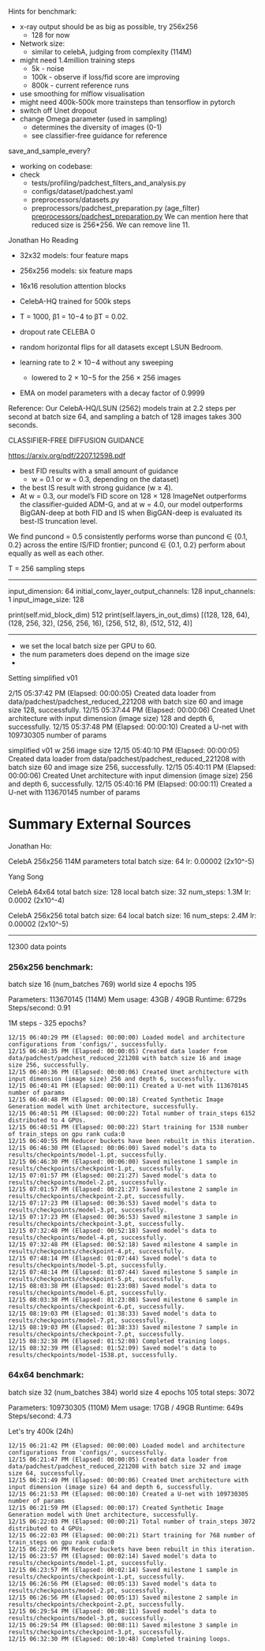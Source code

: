 Hints for benchmark:
- x-ray output should be as big as possible, try 256x256
	- 128 for now
- Network size:
	- similar to celebA, judging from complexity (114M)
- might need 1.4million training steps
	- 5k - noise
	- 100k - observe if loss/fid score are improving
	- 800k - current reference runs
- use smoothing for mlflow visualisation
- might need 400k-500k more trainsteps than tensorflow in pytorch
- switch off Unet dropout
- change Omega parameter (used in sampling)
	- determines the diversity of images (0-1)
	- see classifier-free guidance for reference




save_and_sample_every?


- working on codebase:
- check 
	- tests/profiling/padchest_filters_and_analysis.py
	- configs/dataset/padchest.yaml
	- preprocessors/datasets.py
	- preprocessors/padchest_preparation.py (age_filter)
[preprocessors/padchest_preparation.py](https://github.com/1QB-Information-Technologies/Diffusion-models/pull/618/files/f15e39b857459bf0b4a1bdba40f7a96c44b9d945#diff-c5427a6920793ec2a6438735cbac8b19b0ac2d27c4fad0319b29ae7b396b390a "preprocessors/padchest_preparation.py")
We can mention here that reduced size is 256*256.
We can remove line 11.




Jonathan Ho Reading

- 32x32 models: four feature maps
- 256x256 models: six feature maps
- 16x16 resolution attention blocks
- CelebA-HQ trained for 500k steps

- T = 1000, β1 = 10−4 to βT = 0.02.
- dropout rate CELEBA 0
- random horizontal flips for all datasets except LSUN Bedroom.
- learning rate to 2 × 10−4 without any sweeping
	- lowered to 2 × 10−5 for the 256 × 256 images

 
- EMA on model parameters with a decay factor of 0.9999

Reference:
Our CelebA-HQ/LSUN (2562) models train at 2.2 steps per second at batch size 64, and sampling a batch of 128 images takes 300 seconds.

CLASSIFIER-FREE DIFFUSION GUIDANCE

https://arxiv.org/pdf/2207.12598.pdf
- best FID results with a small amount of guidance 
	- w = 0.1 or w = 0.3, depending on the dataset)
- the best IS result with strong guidance (w ≥ 4). 
- At w = 0.3, our model’s FID score on 128 × 128 ImageNet outperforms the classifier-guided ADM-G, and at w = 4.0, our model outperforms BigGAN-deep at both FID and IS when BigGAN-deep is evaluated its best-IS truncation level.

We find puncond = 0.5 consistently performs worse than puncond ∈ {0.1, 0.2} across the entire IS/FID frontier; puncond ∈ {0.1, 0.2} perform about equally as well as each other.

T = 256 sampling steps


------------------------

input_dimension: 64
initial_conv_layer_output_channels: 128
input_channels: 1
input_image_size: 128

print(self.mid_block_dim)
512
print(self.layers_in_out_dims)
[(128, 128, 64), (128, 256, 32), (256, 256, 16), (256, 512, 8), (512, 512, 4)]


-------------------
- we set the local batch size per GPU to 60.
- the num parameters does depend on the image size
- 


Setting simplified v01

2/15 05:37:42 PM (Elapsed: 00:00:05) Created data loader from data/padchest/padchest_reduced_221208 with batch size 60 and image size 128, successfully.
12/15 05:37:44 PM (Elapsed: 00:00:06) Created Unet architecture with input dimension (image size) 128 and depth 6, successfully.
12/15 05:37:48 PM (Elapsed: 00:00:10) Created a U-net with 109730305 number of params

simplified v01 w 256 image size
12/15 05:40:10 PM (Elapsed: 00:00:05) Created data loader from data/padchest/padchest_reduced_221208 with batch size 60 and image size 256, successfully.
12/15 05:40:11 PM (Elapsed: 00:00:06) Created Unet architecture with input dimension (image size) 256 and depth 6, successfully.
12/15 05:40:16 PM (Elapsed: 00:00:11) Created a U-net with 113670145 number of params


# Summary External Sources

Jonathan Ho:

CelebA 256x256
114M parameters
total batch size: 64 
lr: 0.00002 (2x10^-5)


Yang Song

CelebA 64x64
total batch size: 128
local batch size: 32
num_steps: 1.3M
lr: 0.0002 (2x10^-4)

CelebA 256x256
total batch size: 64
local batch size: 16
num_steps: 2.4M
lr: 0.00002 (2x10^-5)


----
12300 data points


### 256x256 benchmark:
batch size 16
(num_batches 769)
world size 4
epochs 195


Parameters: 113670145 (114M)
Mem usage: 43GB / 49GB
Runtime: 6729s
Steps/second: 0.91

1M steps - 325 epochs?


	12/15 06:40:29 PM (Elapsed: 00:00:00) Loaded model and architecture configurations from 'configs/', successfully.
	12/15 06:40:35 PM (Elapsed: 00:00:05) Created data loader from data/padchest/padchest_reduced_221208 with batch size 16 and image size 256, successfully.
	12/15 06:40:36 PM (Elapsed: 00:00:06) Created Unet architecture with input dimension (image size) 256 and depth 6, successfully.
	12/15 06:40:41 PM (Elapsed: 00:00:11) Created a U-net with 113670145 number of params
	12/15 06:40:48 PM (Elapsed: 00:00:18) Created Synthetic Image Generation model with Unet architecture, successfully.
	12/15 06:40:51 PM (Elapsed: 00:00:22) Total number of train_steps 6152 distributed to 4 GPUs.
	12/15 06:40:51 PM (Elapsed: 00:00:22) Start training for 1538 number of train_steps on gpu rank cuda:0
	12/15 06:40:55 PM Reducer buckets have been rebuilt in this iteration.
	12/15 06:46:30 PM (Elapsed: 00:06:00) Saved model's data to results/checkpoints/model-1.pt, successfully.
	12/15 06:46:30 PM (Elapsed: 00:06:00) Saved milestone 1 sample in results/checkpoints/checkpoint-1.pt, successfully.
	12/15 07:01:57 PM (Elapsed: 00:21:27) Saved model's data to results/checkpoints/model-2.pt, successfully.
	12/15 07:01:57 PM (Elapsed: 00:21:27) Saved milestone 2 sample in results/checkpoints/checkpoint-2.pt, successfully.
	12/15 07:17:23 PM (Elapsed: 00:36:53) Saved model's data to results/checkpoints/model-3.pt, successfully.
	12/15 07:17:23 PM (Elapsed: 00:36:53) Saved milestone 3 sample in results/checkpoints/checkpoint-3.pt, successfully.
	12/15 07:32:48 PM (Elapsed: 00:52:18) Saved model's data to results/checkpoints/model-4.pt, successfully.
	12/15 07:32:48 PM (Elapsed: 00:52:18) Saved milestone 4 sample in results/checkpoints/checkpoint-4.pt, successfully.
	12/15 07:48:14 PM (Elapsed: 01:07:44) Saved model's data to results/checkpoints/model-5.pt, successfully.
	12/15 07:48:14 PM (Elapsed: 01:07:44) Saved milestone 5 sample in results/checkpoints/checkpoint-5.pt, successfully.
	12/15 08:03:38 PM (Elapsed: 01:23:08) Saved model's data to results/checkpoints/model-6.pt, successfully.
	12/15 08:03:38 PM (Elapsed: 01:23:08) Saved milestone 6 sample in results/checkpoints/checkpoint-6.pt, successfully.
	12/15 08:19:03 PM (Elapsed: 01:38:33) Saved model's data to results/checkpoints/model-7.pt, successfully.
	12/15 08:19:03 PM (Elapsed: 01:38:33) Saved milestone 7 sample in results/checkpoints/checkpoint-7.pt, successfully.
	12/15 08:32:38 PM (Elapsed: 01:52:08) Completed training loops.
	12/15 08:32:39 PM (Elapsed: 01:52:09) Saved model's data to results/checkpoints/model-1538.pt, successfully.

### 64x64 benchmark:
batch size 32
(num_batches 384)
world size 4
epochs 105
total steps: 3072

Parameters: 109730305 (110M)
Mem usage: 17GB / 49GB
Runtime: 649s
Steps/second: 4.73

Let's try 400k (24h)



	12/15 06:21:42 PM (Elapsed: 00:00:00) Loaded model and architecture configurations from 'configs/', successfully.
	12/15 06:21:47 PM (Elapsed: 00:00:05) Created data loader from data/padchest/padchest_reduced_221208 with batch size 32 and image size 64, successfully.
	12/15 06:21:49 PM (Elapsed: 00:00:06) Created Unet architecture with input dimension (image size) 64 and depth 6, successfully.
	12/15 06:21:53 PM (Elapsed: 00:00:10) Created a U-net with 109730305 number of params
	12/15 06:21:59 PM (Elapsed: 00:00:17) Created Synthetic Image Generation model with Unet architecture, successfully.
	12/15 06:22:03 PM (Elapsed: 00:00:21) Total number of train_steps 3072 distributed to 4 GPUs.
	12/15 06:22:03 PM (Elapsed: 00:00:21) Start training for 768 number of train_steps on gpu rank cuda:0
	12/15 06:22:06 PM Reducer buckets have been rebuilt in this iteration.
	12/15 06:23:57 PM (Elapsed: 00:02:14) Saved model's data to results/checkpoints/model-1.pt, successfully.
	12/15 06:23:57 PM (Elapsed: 00:02:14) Saved milestone 1 sample in results/checkpoints/checkpoint-1.pt, successfully.
	12/15 06:26:56 PM (Elapsed: 00:05:13) Saved model's data to results/checkpoints/model-2.pt, successfully.
	12/15 06:26:56 PM (Elapsed: 00:05:13) Saved milestone 2 sample in results/checkpoints/checkpoint-2.pt, successfully.
	12/15 06:29:54 PM (Elapsed: 00:08:11) Saved model's data to results/checkpoints/model-3.pt, successfully.
	12/15 06:29:54 PM (Elapsed: 00:08:11) Saved milestone 3 sample in results/checkpoints/checkpoint-3.pt, successfully.
	12/15 06:32:30 PM (Elapsed: 00:10:48) Completed training loops.